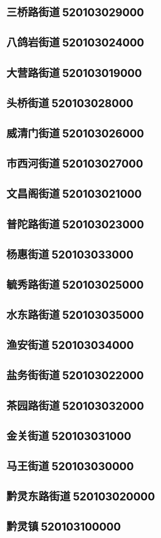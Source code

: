 # 三桥路街道 520103029000
# 八鸽岩街道 520103024000
# 大营路街道 520103019000
# 头桥街道 520103028000
# 威清门街道 520103026000
# 市西河街道 520103027000
# 文昌阁街道 520103021000
# 普陀路街道 520103023000
# 杨惠街道 520103033000
# 毓秀路街道 520103025000
# 水东路街道 520103035000
# 渔安街道 520103034000
# 盐务街街道 520103022000
# 茶园路街道 520103032000
# 金关街道 520103031000
# 马王街道 520103030000
# 黔灵东路街道 520103020000
# 黔灵镇 520103100000

